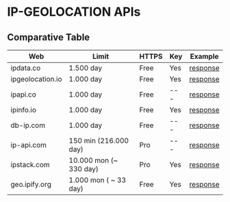 # IP-GEOLOCATION APIs

## Comparative Table

Web | Limit | HTTPS | Key | Example
--- | --- | --- | --- | --- |
ipdata.co | 1.500 day | Free | Yes | [response][1]
ipgeolocation.io  | 1.000 day | Free | Yes | [response][2]
ipapi.co | 1.000 day | Free | --- | [response][4]
ipinfo.io | 1.000 day | Free | Yes | [response][3]
db-ip.com | 1.000 day | Free | --- | [response][5]
ip-api.com | 150 min (216.000 day) | Pro | --- | [response][6]
ipstack.com | 10.000 mon (~ 330 day) | Pro | Yes | [response][7]
geo.ipify.org | 1.000 mon ( ~ 33 day) | Free | Yes | [response][8]

[1]:https://api.ipdata.co/es?api-key=b3a6e1ab3f14ca073da324e9814030521bc2c89ce233e6bac8a9bdb3
[2]:https://api.ipgeolocation.io/ipgeo?apiKey=15d8e57eb4aa4015bb32a04d73b67b19
[3]:https://ipinfo.io/json?token=b5c5035f45214e
[4]:https://ipapi.co/json
[5]:https://api.db-ip.com/v2/free/self
[6]:http://ip-api.com/json/?lang=es
[7]:http://api.ipstack.com/check?access_key=8967f4ba80a96dcf265418c804b66688
[8]:https://geo.ipify.org/api/v1?apiKey=at_vGN3FxAsUgZKcb8APTMaDeNC4F6aR
